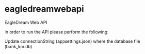 # eagledreamwebapi
EagleDream Web API

In order to run the API please perform the following:

Update connectionString (appsettings.json) where the database file (bank_km.db)
